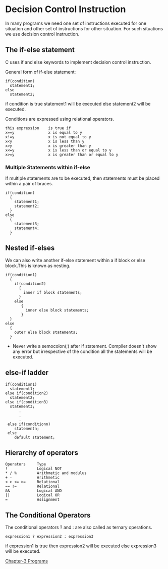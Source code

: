 # Decision Control Instruction
In many programs we need one set of instructions executed for one situation and other set of instructions for other situation. For such situations we use decision control instruction.
## The if-else statement
C uses if and else keywords to implement decision control instruction.

General form of if-else statement:
```
if(condition)
  statement1;
else
  statement2;
```
if condition is true statement1 will be executed else statement2 will be executed.

Conditions are expressed using relational operators.
```
this expression    is true if
x==y               x is equal to y
x!=y               x is not equal to y
x<y                x is less than y
x>y                x is greater than y
x<=y               x is less than or equal to y
x>=y               x is greater than or equal to y
```
### Multiple Statements within if-else
If multiple statements are to be executed, then statements must be placed within a pair of braces.
```
if(condition)
  {
    statement1;
    statement2;
  }
else
  {
    statement3;
    statement4;
  }
```
## Nested if-elses
We can also write another if-else statement within a if block or else block.This is known as nesting.
```
if(condition1)
  {
    if(condition2)
      {
        inner if block statements;
      }
    else
       {
         inner else block statements;
       }
  }
else
  {
    outer else block statements;
  }
```
* Never write a semocolon(;) after if statement. Compiler doesn't show any error but irrespective of the condition all the statements will be executed.
## else-if ladder
```
if(condition1)
  statement1;
else if(condition2)
  statement2;
else if(condition3)
  statement3;
      .
      .
      .
 else if(conditionn)
    statementn;
 else
    default statement;
 ```
 ## Hierarchy of operators
 ```
 Operators     Type
 !             Logical NOT
 * / %         Arithmetic and modulus
 + -           Arithmetic
 < > <= >=     Relational
 == !=         Relational
 &&            Logical AND
 ||            Logical OR
 =             Assignment
 ```
 ## The Conditional Operators
 The conditional operators ? and : are also called as ternary operations.
 
 ```
 expression1 ? expression2 : expression3
 ```
 if expression1 is true then expression2 will be executed else expression3 will be executed.
 
[Chapter-3 Programs](https://github.com/MakineediJahnavi/Learning-C/tree/main/Decision%20Control%20Instruction)
